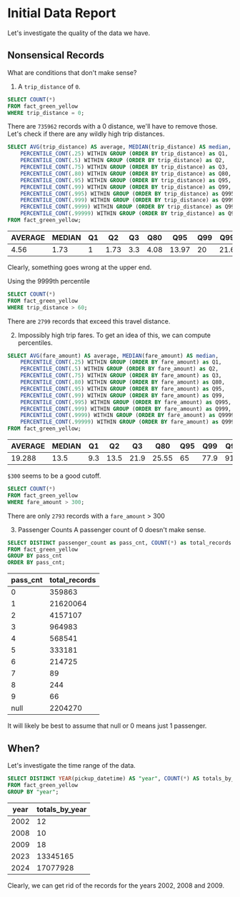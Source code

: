 # Initial Data Report

Let's investigate the quality of the data we have.

## Nonsensical Records

What are conditions that don't make sense?

1. A `trip_distance` of `0`.
```sql
SELECT COUNT(*)
FROM fact_green_yellow
WHERE trip_distance = 0;
```

There are `735962` records with a 0 distance, we'll have to remove those.
Let's check if there are any wildly high trip distances.
```sql
SELECT AVG(trip_distance) AS average, MEDIAN(trip_distance) AS median,
    PERCENTILE_CONT(.25) WITHIN GROUP (ORDER BY trip_distance) as Q1,
    PERCENTILE_CONT(.5) WITHIN GROUP (ORDER BY trip_distance) as Q2,
    PERCENTILE_CONT(.75) WITHIN GROUP (ORDER BY trip_distance) as Q3,
    PERCENTILE_CONT(.80) WITHIN GROUP (ORDER BY trip_distance) as Q80,
    PERCENTILE_CONT(.95) WITHIN GROUP (ORDER BY trip_distance) as Q95,
    PERCENTILE_CONT(.99) WITHIN GROUP (ORDER BY trip_distance) as Q99,
    PERCENTILE_CONT(.995) WITHIN GROUP (ORDER BY trip_distance) as Q995,
    PERCENTILE_CONT(.999) WITHIN GROUP (ORDER BY trip_distance) as Q999,
    PERCENTILE_CONT(.9999) WITHIN GROUP (ORDER BY trip_distance) as Q9999,
    PERCENTILE_CONT(.99999) WITHIN GROUP (ORDER BY trip_distance) as Q99999,
FROM fact_green_yellow;
```

| AVERAGE | MEDIAN | Q1	| Q2 | Q3 | Q80 | Q95 | Q99 | Q995 | Q999 | Q9999 | Q99999 |
| ------- | ------ | -- | -- | -- | --- | --- | --- | ---- | ---- | ----- | ------ |
| 4.56  |	1.73   | 1  |1.73|3.3|4.08|13.97  |	20| 21.69 | 29.6 | 58.3	  | 43953.7 |

Clearly, something goes wrong at the upper end.

Using the 9999th percentile
```sql
SELECT COUNT(*)
FROM fact_green_yellow
WHERE trip_distance > 60;
```
There are `2799` records that exceed this travel distance.

2. Impossibly high trip fares.
To get an idea of this, we can compute percentiles.
```sql
SELECT AVG(fare_amount) AS average, MEDIAN(fare_amount) AS median,
    PERCENTILE_CONT(.25) WITHIN GROUP (ORDER BY fare_amount) as Q1,
    PERCENTILE_CONT(.5) WITHIN GROUP (ORDER BY fare_amount) as Q2,
    PERCENTILE_CONT(.75) WITHIN GROUP (ORDER BY fare_amount) as Q3,
    PERCENTILE_CONT(.80) WITHIN GROUP (ORDER BY fare_amount) as Q80,
    PERCENTILE_CONT(.95) WITHIN GROUP (ORDER BY fare_amount) as Q95,
    PERCENTILE_CONT(.99) WITHIN GROUP (ORDER BY fare_amount) as Q99,
    PERCENTILE_CONT(.995) WITHIN GROUP (ORDER BY fare_amount) as Q995,
    PERCENTILE_CONT(.999) WITHIN GROUP (ORDER BY fare_amount) as Q999,
    PERCENTILE_CONT(.9999) WITHIN GROUP (ORDER BY fare_amount) as Q9999,
    PERCENTILE_CONT(.99999) WITHIN GROUP (ORDER BY fare_amount) as Q99999,
FROM fact_green_yellow;
```
| AVERAGE | MEDIAN | Q1	| Q2 | Q3 | Q80 | Q95 | Q99 | Q995 | Q999 | Q9999 | Q99999 |
| ------- | ------ | -- | -- | -- | --- | --- | --- | ---- | ---- | ----- | ------ |
| 19.288  |	13.5   | 9.3|13.5|21.9|25.55|65   |	77.9|91.29 |147.9 |300	  | 558.63 |

`$300` seems to be a good cutoff.
```sql
SELECT COUNT(*)
FROM fact_green_yellow
WHERE fare_amount > 300;
```

There are only `2793` records with a `fare_amount` > 300

3. Passenger Counts
A passenger count of 0 doesn't make sense.

```sql
SELECT DISTINCT passenger_count as pass_cnt, COUNT(*) as total_records
FROM fact_green_yellow
GROUP BY pass_cnt
ORDER BY pass_cnt;
```
| pass_cnt | total_records |
| -------- | ------------- |
| 0        |	359863     |
| 1        |	21620064   |
| 2        |	4157107    |
| 3        |	964983     |
| 4        |	568541     |
| 5        |	333181     |
| 6        |	214725     |
| 7        |	89         |
| 8        |	244        |
| 9        |	66         |
| null     |    2204270    |

It will likely be best to assume that null or 0 means just 1 passenger.

## When?
Let's investigate the time range of the data.
```sql
SELECT DISTINCT YEAR(pickup_datetime) AS "year", COUNT(*) AS totals_by_year
FROM fact_green_yellow
GROUP BY "year";
```

| year | totals_by_year |
| ---- | -------------- |
| 2002 | 12             |
| 2008 | 10             |
| 2009 | 18             |
| 2023 | 13345165       |
| 2024 | 17077928       |

Clearly, we can get rid of the records for the years 2002, 2008 and 2009.
